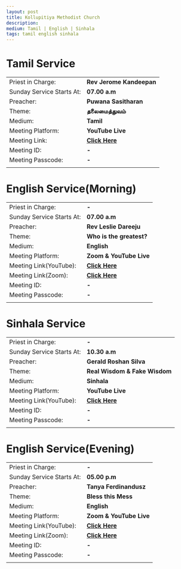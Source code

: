 ```yaml
---
layout: post
title: Kollupitiya Methodist Church
description: 
medium: Tamil | English | Sinhala
tags: tamil english sinhala
---
```


# Tamil Service 

|  |  |
|--|--|
| Priest in Charge: | **Rev Jerome Kandeepan** |
| Sunday Service Starts At: | **07.00 a.m** |
| Preacher: | **Puwana Sasitharan** |
| Theme: | **தலைமைத்துவம்** |
| Medium: | **Tamil** |
| Meeting Platform: | **YouTube Live** |
| Meeting Link: | **[Click Here](https://youtu.be/2esCI0MeBOY)** |
| Meeting ID: | **-** |
| Meeting Passcode: | **-** |
|||

# English Service(Morning)

|  |  |
|--|--|
| Priest in Charge: | **-** |
| Sunday Service Starts At: | **07.00 a.m** |
| Preacher: | **Rev Leslie Dareeju** |
| Theme: | **Who is the greatest?** |
| Medium: | **English** |
| Meeting Platform: | **Zoom & YouTube Live** |
| Meeting Link(YouTube): | **[Click Here](https://youtu.be/CgDwRvpTn44)** |
| Meeting Link(Zoom): | **[Click Here](https://us02web.zoom.us/j/86495169451)** |
| Meeting ID: | **-** |
| Meeting Passcode: | **-** |
|||

# Sinhala Service

|  |  |
|--|--|
| Priest in Charge: | **-** |
| Sunday Service Starts At: | **10.30 a.m** |
| Preacher: | **Gerald Roshan Silva** |
| Theme: | **Real Wisdom & Fake Wisdom** |
| Medium: | **Sinhala** |
| Meeting Platform: | **YouTube Live** |
| Meeting Link(YouTube): | **[Click Here](https://youtu.be/Vs5ZXCsANlI)** |
| Meeting ID: | **-** |
| Meeting Passcode: | **-** |
|||

# English Service(Evening)

|  |  |
|--|--|
| Priest in Charge: | **-** |
| Sunday Service Starts At: | **05.00 p.m** |
| Preacher: | **Tanya Ferdinandusz** |
| Theme: | **Bless this Mess** |
| Medium: | **English** |
| Meeting Platform: | **Zoom & YouTube Live** |
| Meeting Link(YouTube): | **[Click Here](https://youtu.be/UUeuyeJBZAw)** |
| Meeting Link(Zoom): | **[Click Here](https://us02web.zoom.us/j/83004625610)** |
| Meeting ID: | **-** |
| Meeting Passcode: | **-** |
|||